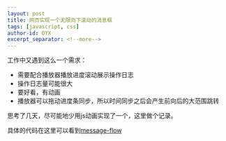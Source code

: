 ```yaml
---
layout: post
title: 网页实现一个无限向下滚动的消息框
tags: [javascript, css]
author-id: OYX
excerpt_separator: <!--more-->
---
```


工作中又遇到这么一个需求：

- 需要配合播放器播放进度滚动展示操作日志
- 操作日志量可能很大
- 要好看，有动画
- 播放器可以拖动进度条同步，所以时间同步之后会产生前向后的大范围跳转

思考了几天，尽可能地少用js动画实现了一个，这里做个记录。

具体的代码在这里可以看到[message-flow](https://github.com/OYangXiao/message-flow)





